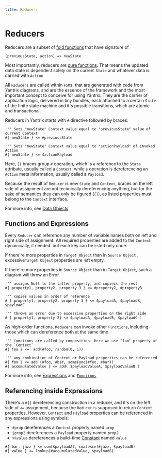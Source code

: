 ```yaml
---
title: Reducers
---
```


# Reducers

Reducers are a subset of [fold functions](<https://en.wikipedia.org/wiki/Fold_(higher-order_function)>) that have
signature of

```
(previousState, action) => newState
```

Most importantly, reducers are [pure functions](https://en.wikipedia.org/wiki/Pure_function). That means the updated
data state is dependent solely on the current `State` and whatever data is carried with `Action`

All `Reducers` are called within `FSM`s, that are generated with code from Yantrix diagrams, and are the essence of the
framework and the most important concept to conceive for using Yantrix. They are the carrier of application logic,
delivered in tiny bundles, each attached to a certain `State` of the finite state machine and it's possible transitions,
which are atomic and transactional.

Reducers in Yantrix starts with `#` directive followed by braces:

```
''' Sets "newState" Context value equal to "previousState" value of current Context
#{ newState } <= #previousState

''' Sets "newState" Context value equal to "actionPayload" of invoked Action
#{ newState } <= $actionPayload
```

Here, `{}` braces group `#` operation, which is a reference to the `State` attribute, usually called a `Context`,
while `$` operation is dereferencing an `Action` meta information, usually called a `Payload`.

Because the result of `Reducer` is new `State` and `Context`, braces on the left side of assignment are not technically
dereferencing anything, but for the sake of semantics they can only be figured (`{}`), as listed properties must belong
to the `Context` interface.

For more info, see [Data Objects](100_data_objects.md)

## Functions and Expressions

Every `Reducer` can reference any number of variable names both on left and right side of assignment. All required
properties are added to the `Context` dynamically, if needed. but each key can be listed only once.

If there're more properties in `Target Object` than in `Source Object` , excessive`Target Object` properties are left
empty.

If there're more properties in `Source Object` than in `Target Object`, such a diagram will throw an Error

```
''' assigns Null to the latter property, and copieis the rest
#{ property1, property2, property 3 } <= #property2, #property3

''' copies values in order of reference
# { property1, property2, property 3 } <= $payloadA, $payloadB, $payloadC

''' throws an error due to excessive properties on the right side
# { property1, property 2} <= $payloadA, $payloadB, $payloadC )
```

As high-order functions, `Reducers` can invoke other `Functions`, including those which can dereference both at the same
time

```
''' functions are called by composition. Here we use "foo" property of the `Context`
#{ foo } <=  add(#foo, random(0, 1))

''' any combination of Context or Payload properties can be referenced
#{ foo } <= add (#foo, #bar, someFunc(#foo, #bar))
#{ accumulatedValue } <= add( $payloadValueA, $payloadValueB )
```

For more info, see [Expressions](130_expressions.html) and [`Functions`](140_functions.html)

## Referencing inside Expressions

There's a `#{}` dereferencing construction in a reducer, and it's on the left side of `<=` assignment, because
the `Reducer` is supposed to return `Context` properties. However, `Context` and `Payload` properties can be referenced
in any expressions using symbols:

-   `#prop` dereferences a `Context` property named `prop`
-   `$prop2` dereferences a `Payload` property named `prop2`
-   `%%value` dereferences a build-time [Constant](120_values_and_constants.md) named `value`

```
#{ bar, jazz } <= sum($payloadA), coalesce(#jazz, $payloadB)
#{ value } <= lookup(#accumulatedValue, $payloadB)
```

